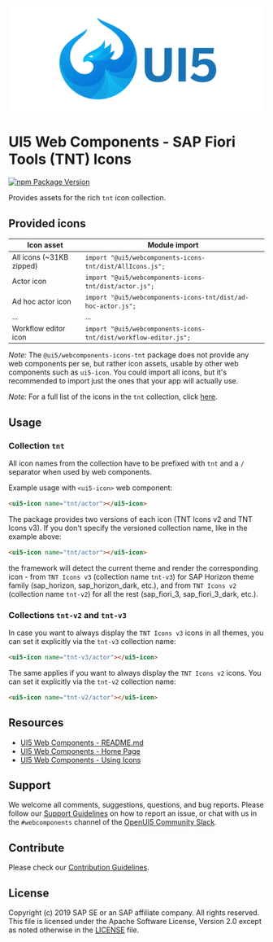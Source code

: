 ![UI5 icon](https://raw.githubusercontent.com/SAP/ui5-webcomponents/main/docs/images/UI5_logo_wide.png)


# UI5 Web Components - SAP Fiori Tools (TNT) Icons

[![npm Package Version](https://badge.fury.io/js/%40ui5%2Fwebcomponents.svg)](https://www.npmjs.com/package/@ui5/webcomponents)

Provides assets for the rich `tnt` icon collection.

## Provided icons

| Icon asset               | Module import                                                    |
|--------------------------|------------------------------------------------------------------|
| All icons (~31KB zipped) | `import "@ui5/webcomponents-icons-tnt/dist/AllIcons.js";`        |
| Actor icon               | `import "@ui5/webcomponents-icons-tnt/dist/actor.js";`           |
| Ad hoc actor icon        | `import "@ui5/webcomponents-icons-tnt/dist/ad-hoc-actor.js";`    |
| ...                      | ...                                                              |
| Workflow editor icon     | `import "@ui5/webcomponents-icons-tnt/dist/workflow-editor.js";` |

*Note:* The `@ui5/webcomponents-icons-tnt` package does not provide any web components per se, but rather icon assets,
usable by other web components such as `ui5-icon`. You could import all icons, but it's recommended to import
just the ones that your app will actually use.

*Note:* For a full list of the icons in the `tnt` collection, click [here](https://sdk.openui5.org/test-resources/sap/m/demokit/iconExplorer/webapp/index.html#/overview/SAP-icons-TNT).

## Usage
### Collection `tnt` 
All icon names from the collection have to be prefixed with `tnt` and a `/` separator when used by web components.

Example usage with `<ui5-icon>` web component:

```html
<ui5-icon name="tnt/actor"></ui5-icon>
```

The package provides two versions of each icon (TNT Icons v2 and TNT Icons v3).
If you don't specify the versioned collection name, like in the example above:

```html
<ui5-icon name="tnt/actor"></ui5-icon>
```

the framework will detect the current theme and render the corresponding icon - from `TNT Icons v3` (collection name `tnt-v3`) for SAP Horizon theme family  (sap_horizon, sap_horizon_dark, etc.), and from `TNT Icons v2` (collection name `tnt-v2`) for all the rest (sap_fiori_3, sap_fiori_3_dark, etc.).

### Collections `tnt-v2` and `tnt-v3 `

In case you want to always display the `TNT Icons v3` icons in all themes, you can set it explicitly via the `tnt-v3` collection name:

```html
<ui5-icon name="tnt-v3/actor"></ui5-icon>
```

The same applies if you want to always display the `TNT Icons v2` icons. You can set it explicitly via the `tnt-v2` collection name:
```html
<ui5-icon name="tnt-v2/actor"></ui5-icon>
```

## Resources
- [UI5 Web Components - README.md](https://github.com/SAP/ui5-webcomponents/blob/main/README.md)
- [UI5 Web Components - Home Page](https://sap.github.io/ui5-webcomponents)
- [UI5 Web Components - Using Icons](https://sap.github.io/ui5-webcomponents/playground/getting-started/using-icons/)

## Support
We welcome all comments, suggestions, questions, and bug reports. Please follow our [Support Guidelines](https://github.com/SAP/ui5-webcomponents/blob/main/SUPPORT.md#-content) on how to report an issue, or chat with us in the `#webcomponents` channel of the [OpenUI5 Community Slack](https://ui5-slack-invite.cfapps.eu10.hana.ondemand.com/).

## Contribute
Please check our [Contribution Guidelines](https://github.com/SAP/ui5-webcomponents/blob/main/docs/6-contributing/02-conventions-and-guidelines.md).

## License
Copyright (c) 2019 SAP SE or an SAP affiliate company. All rights reserved.
This file is licensed under the Apache Software License, Version 2.0 except as noted otherwise in the [LICENSE](https://github.com/SAP/ui5-webcomponents/blob/main/LICENSE.txt) file.
